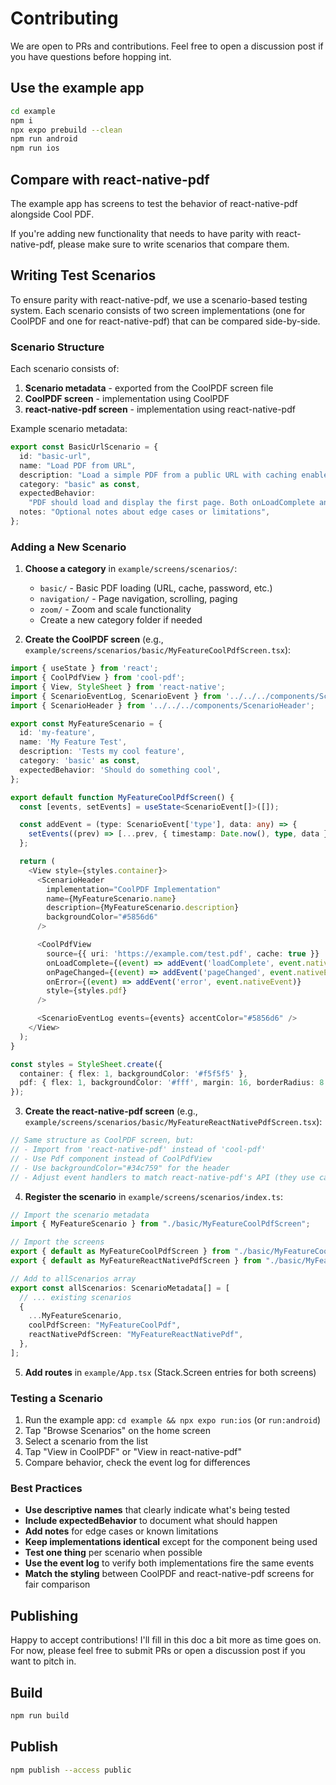 # Contributing

We are open to PRs and contributions. Feel free to open a discussion post if you have questions before hopping int.

## Use the example app

```sh
cd example
npm i
npx expo prebuild --clean
npm run android
npm run ios
```

## Compare with react-native-pdf

The example app has screens to test the behavior of react-native-pdf alongside Cool PDF.

If you're adding new functionality that needs to have parity with react-native-pdf, please make sure to write scenarios that compare them.

## Writing Test Scenarios

To ensure parity with react-native-pdf, we use a scenario-based testing system. Each scenario consists of two screen implementations (one for CoolPDF and one for react-native-pdf) that can be compared side-by-side.

### Scenario Structure

Each scenario consists of:

1. **Scenario metadata** - exported from the CoolPDF screen file
2. **CoolPDF screen** - implementation using CoolPDF
3. **react-native-pdf screen** - implementation using react-native-pdf

Example scenario metadata:

```typescript
export const BasicUrlScenario = {
  id: "basic-url",
  name: "Load PDF from URL",
  description: "Load a simple PDF from a public URL with caching enabled",
  category: "basic" as const,
  expectedBehavior:
    "PDF should load and display the first page. Both onLoadComplete and onPageChanged should fire.",
  notes: "Optional notes about edge cases or limitations",
};
```

### Adding a New Scenario

1. **Choose a category** in `example/screens/scenarios/`:
   - `basic/` - Basic PDF loading (URL, cache, password, etc.)
   - `navigation/` - Page navigation, scrolling, paging
   - `zoom/` - Zoom and scale functionality
   - Create a new category folder if needed

2. **Create the CoolPDF screen** (e.g., `example/screens/scenarios/basic/MyFeatureCoolPdfScreen.tsx`):

```typescript
import { useState } from 'react';
import { CoolPdfView } from 'cool-pdf';
import { View, StyleSheet } from 'react-native';
import { ScenarioEventLog, ScenarioEvent } from '../../../components/ScenarioEventLog';
import { ScenarioHeader } from '../../../components/ScenarioHeader';

export const MyFeatureScenario = {
  id: 'my-feature',
  name: 'My Feature Test',
  description: 'Tests my cool feature',
  category: 'basic' as const,
  expectedBehavior: 'Should do something cool',
};

export default function MyFeatureCoolPdfScreen() {
  const [events, setEvents] = useState<ScenarioEvent[]>([]);

  const addEvent = (type: ScenarioEvent['type'], data: any) => {
    setEvents((prev) => [...prev, { timestamp: Date.now(), type, data }]);
  };

  return (
    <View style={styles.container}>
      <ScenarioHeader
        implementation="CoolPDF Implementation"
        name={MyFeatureScenario.name}
        description={MyFeatureScenario.description}
        backgroundColor="#5856d6"
      />

      <CoolPdfView
        source={{ uri: 'https://example.com/test.pdf', cache: true }}
        onLoadComplete={(event) => addEvent('loadComplete', event.nativeEvent)}
        onPageChanged={(event) => addEvent('pageChanged', event.nativeEvent)}
        onError={(event) => addEvent('error', event.nativeEvent)}
        style={styles.pdf}
      />

      <ScenarioEventLog events={events} accentColor="#5856d6" />
    </View>
  );
}

const styles = StyleSheet.create({
  container: { flex: 1, backgroundColor: '#f5f5f5' },
  pdf: { flex: 1, backgroundColor: '#fff', margin: 16, borderRadius: 8 },
});
```

3. **Create the react-native-pdf screen** (e.g., `example/screens/scenarios/basic/MyFeatureReactNativePdfScreen.tsx`):

```typescript
// Same structure as CoolPDF screen, but:
// - Import from 'react-native-pdf' instead of 'cool-pdf'
// - Use Pdf component instead of CoolPdfView
// - Use backgroundColor="#34c759" for the header
// - Adjust event handlers to match react-native-pdf's API (they use callbacks instead of nativeEvent)
```

4. **Register the scenario** in `example/screens/scenarios/index.ts`:

```typescript
// Import the scenario metadata
import { MyFeatureScenario } from "./basic/MyFeatureCoolPdfScreen";

// Import the screens
export { default as MyFeatureCoolPdfScreen } from "./basic/MyFeatureCoolPdfScreen";
export { default as MyFeatureReactNativePdfScreen } from "./basic/MyFeatureReactNativePdfScreen";

// Add to allScenarios array
export const allScenarios: ScenarioMetadata[] = [
  // ... existing scenarios
  {
    ...MyFeatureScenario,
    coolPdfScreen: "MyFeatureCoolPdf",
    reactNativePdfScreen: "MyFeatureReactNativePdf",
  },
];
```

5. **Add routes** in `example/App.tsx` (Stack.Screen entries for both screens)

### Testing a Scenario

1. Run the example app: `cd example && npx expo run:ios` (or `run:android`)
2. Tap "Browse Scenarios" on the home screen
3. Select a scenario from the list
4. Tap "View in CoolPDF" or "View in react-native-pdf"
5. Compare behavior, check the event log for differences

### Best Practices

- **Use descriptive names** that clearly indicate what's being tested
- **Include expectedBehavior** to document what should happen
- **Add notes** for edge cases or known limitations
- **Keep implementations identical** except for the component being used
- **Test one thing** per scenario when possible
- **Use the event log** to verify both implementations fire the same events
- **Match the styling** between CoolPDF and react-native-pdf screens for fair comparison

## Publishing

Happy to accept contributions! I'll fill in this doc a bit more as time goes on. For now, please feel free to submit PRs or open a discussion post if you want to pitch in.

## Build

```sh
npm run build
```

## Publish

```sh
npm publish --access public
```
